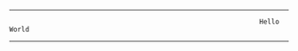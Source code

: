 ___________________________________________________________________________________________________________________________________________________________________________________
                                                                   Hello World
___________________________________________________________________________________________________________________________________________________________________________________
